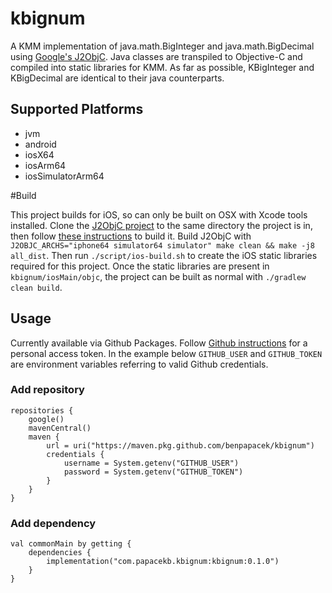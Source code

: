 # kbignum

A KMM implementation of java.math.BigInteger and java.math.BigDecimal using [Google's J2ObjC](https://developers.google.com/j2objc).
Java classes are transpiled to Objective-C and compiled into static libraries for KMM.
As far as possible, KBigInteger and KBigDecimal are identical to their java counterparts.

## Supported Platforms

* jvm
* android
* iosX64
* iosArm64
* iosSimulatorArm64

#Build

This project builds for iOS, so can only be built on OSX with Xcode tools installed.
Clone the [J2ObjC project](https://github.com/google/j2objc) to the same directory the project is in, then follow [these instructions](https://developers.google.com/j2objc/guides/building-j2objc) to build it.
Build J2ObjC with `J2OBJC_ARCHS="iphone64 simulator64 simulator" make clean && make -j8 all_dist`.
Then run `./script/ios-build.sh` to create the iOS static libraries required for this project.
Once the static libraries are present in `kbignum/iosMain/objc`, the project can be built as normal with `./gradlew clean build`.

## Usage

Currently available via Github Packages.
Follow [Github instructions](https://docs.github.com/en/authentication/keeping-your-account-and-data-secure/creating-a-personal-access-token) for a personal access token.
In the example below `GITHUB_USER` and `GITHUB_TOKEN` are environment variables referring to valid Github credentials.

### Add repository

```
repositories {
    google()
    mavenCentral()
    maven {
        url = uri("https://maven.pkg.github.com/benpapacek/kbignum")
        credentials {
            username = System.getenv("GITHUB_USER")
            password = System.getenv("GITHUB_TOKEN")
        }
    }
}
```

### Add dependency

```
val commonMain by getting {
    dependencies {
        implementation("com.papacekb.kbignum:kbignum:0.1.0")
    }
}
```
